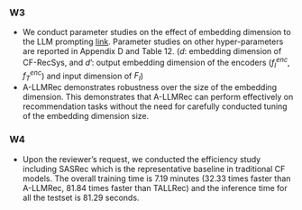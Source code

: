 ### W3

-   We conduct parameter studies on the effect of embedding dimension to the LLM prompting [link](https://shorturl.at/aikNV). Parameter studies on other hyper-parameters are reported in Appendix D and Table 12.
    ($d$: embedding dimension of CF-RecSys, and $d’$: output embedding dimension of the encoders ($f^{enc}_I$, $f^{enc}_T$) and input dimension of $F_I$)
-   A-LLMRec demonstrates robustness over the size of the embedding dimension. This demonstrates that A-LLMRec can perform effectively on recommendation tasks without the need for carefully conducted tuning of the embedding dimension size.

### W4

-   Upon the reviewer’s request, we conducted the efficiency study including SASRec which is the representative baseline in traditional CF models. The overall training time is 7.19 minutes (32.33 times faster than A-LLMRec, 81.84 times faster than TALLRec) and the inference time for all the testset is 81.29 seconds.
